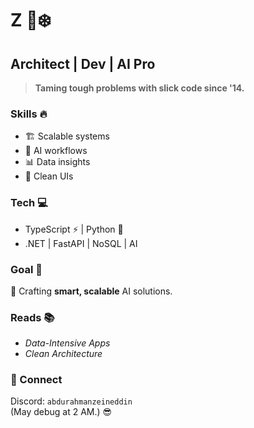 # **Z** 🦊❄️  
## **Architect | Dev | AI Pro**  

> **Taming tough problems with slick code since '14.**  

### **Skills** 🔥  
- 🏗 Scalable systems  
- 🤖 AI workflows  
- 📊 Data insights  
- 🎨 Clean UIs  

### **Tech** 💻  
- TypeScript ⚡ | Python 🐍  
- .NET | FastAPI | NoSQL | AI  

### **Goal** 🎯  
🚀 Crafting **smart, scalable** AI solutions.  

### **Reads** 📚  
- *Data-Intensive Apps*  
- *Clean Architecture*  

### **📲 Connect**  
Discord: `abdurahmanzeineddin`  
(May debug at 2 AM.) 😎

